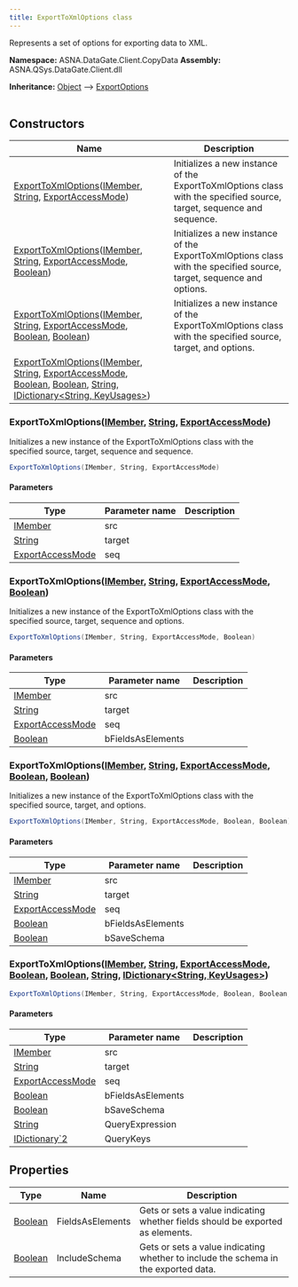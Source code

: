 ```yaml
---
title: ExportToXmlOptions class
---
```


Represents a set of options for exporting data to XML.

**Namespace:** ASNA.DataGate.Client.CopyData
**Assembly:** ASNA.QSys.DataGate.Client.dll

**Inheritance:** [Object](https://docs.microsoft.com/en-us/dotnet/api/system.object) --> [ExportOptions](/reference/datagate/datagate-client/export-options.html)
<br>
<br>

## Constructors

| Name | Description |
| --- | --- |
| [ExportToXmlOptions](#exporttoxmloptions-imember-string-exportaccessmode-)([IMember](/reference/datagate/datagate-client/i-member.html), [String](https://docs.microsoft.com/en-us/dotnet/api/system.string), [ExportAccessMode](/reference/datagate/datagate-client/export-access-mode.html)) | Initializes a new instance of the ExportToXmlOptions class with the specified source, target, sequence and sequence.
| [ExportToXmlOptions](#exporttoxmloptions-imember-string-exportaccessmode-boolean-)([IMember](/reference/datagate/datagate-client/i-member.html), [String](https://docs.microsoft.com/en-us/dotnet/api/system.string), [ExportAccessMode](/reference/datagate/datagate-client/export-access-mode.html), [Boolean](https://docs.microsoft.com/en-us/dotnet/api/system.boolean)) | Initializes a new instance of the ExportToXmlOptions class with the specified source, target, sequence and options.
| [ExportToXmlOptions](#exporttoxmloptions-imember-string-exportaccessmode-boolean-boolean-)([IMember](/reference/datagate/datagate-client/i-member.html), [String](https://docs.microsoft.com/en-us/dotnet/api/system.string), [ExportAccessMode](/reference/datagate/datagate-client/export-access-mode.html), [Boolean](https://docs.microsoft.com/en-us/dotnet/api/system.boolean), [Boolean](https://docs.microsoft.com/en-us/dotnet/api/system.boolean)) | Initializes a new instance of the ExportToXmlOptions class with the specified source, target, and options.
| [ExportToXmlOptions](#exporttoxmloptions-imember-string-exportaccessmode-boolean-boolean-string-idictionary-string-keyusages-)([IMember](/reference/datagate/datagate-client/i-member.html), [String](https://docs.microsoft.com/en-us/dotnet/api/system.string), [ExportAccessMode](/reference/datagate/datagate-client/export-access-mode.html), [Boolean](https://docs.microsoft.com/en-us/dotnet/api/system.boolean), [Boolean](https://docs.microsoft.com/en-us/dotnet/api/system.boolean), [String](https://docs.microsoft.com/en-us/dotnet/api/system.string), [IDictionary\<String, KeyUsages\>](https://docs.microsoft.com/en-us/dotnet/api/system.collections.generic.idictionary-2)) | 

### ExportToXmlOptions([IMember](/reference/datagate/datagate-client/i-member.html), [String](https://docs.microsoft.com/en-us/dotnet/api/system.string), [ExportAccessMode](/reference/datagate/datagate-client/export-access-mode.html))

Initializes a new instance of the ExportToXmlOptions class with the specified source, target, sequence and sequence.

```cs
ExportToXmlOptions(IMember, String, ExportAccessMode)
```

#### Parameters

| Type | Parameter name | Description
| --- | --- | ---
| [IMember](/reference/datagate/datagate-client/i-member.html) | src | 
| [String](https://docs.microsoft.com/en-us/dotnet/api/system.string) | target | 
| [ExportAccessMode](/reference/datagate/datagate-client/export-access-mode.html) | seq | 

### ExportToXmlOptions([IMember](/reference/datagate/datagate-client/i-member.html), [String](https://docs.microsoft.com/en-us/dotnet/api/system.string), [ExportAccessMode](/reference/datagate/datagate-client/export-access-mode.html), [Boolean](https://docs.microsoft.com/en-us/dotnet/api/system.boolean))

Initializes a new instance of the ExportToXmlOptions class with the specified source, target, sequence and options.

```cs
ExportToXmlOptions(IMember, String, ExportAccessMode, Boolean)
```

#### Parameters

| Type | Parameter name | Description
| --- | --- | ---
| [IMember](/reference/datagate/datagate-client/i-member.html) | src | 
| [String](https://docs.microsoft.com/en-us/dotnet/api/system.string) | target | 
| [ExportAccessMode](/reference/datagate/datagate-client/export-access-mode.html) | seq | 
| [Boolean](https://docs.microsoft.com/en-us/dotnet/api/system.boolean) | bFieldsAsElements | 

### ExportToXmlOptions([IMember](/reference/datagate/datagate-client/i-member.html), [String](https://docs.microsoft.com/en-us/dotnet/api/system.string), [ExportAccessMode](/reference/datagate/datagate-client/export-access-mode.html), [Boolean](https://docs.microsoft.com/en-us/dotnet/api/system.boolean), [Boolean](https://docs.microsoft.com/en-us/dotnet/api/system.boolean))

Initializes a new instance of the ExportToXmlOptions class with the specified source, target, and options.

```cs
ExportToXmlOptions(IMember, String, ExportAccessMode, Boolean, Boolean)
```

#### Parameters

| Type | Parameter name | Description
| --- | --- | ---
| [IMember](/reference/datagate/datagate-client/i-member.html) | src | 
| [String](https://docs.microsoft.com/en-us/dotnet/api/system.string) | target | 
| [ExportAccessMode](/reference/datagate/datagate-client/export-access-mode.html) | seq | 
| [Boolean](https://docs.microsoft.com/en-us/dotnet/api/system.boolean) | bFieldsAsElements | 
| [Boolean](https://docs.microsoft.com/en-us/dotnet/api/system.boolean) | bSaveSchema | 

### ExportToXmlOptions([IMember](/reference/datagate/datagate-client/i-member.html), [String](https://docs.microsoft.com/en-us/dotnet/api/system.string), [ExportAccessMode](/reference/datagate/datagate-client/export-access-mode.html), [Boolean](https://docs.microsoft.com/en-us/dotnet/api/system.boolean), [Boolean](https://docs.microsoft.com/en-us/dotnet/api/system.boolean), [String](https://docs.microsoft.com/en-us/dotnet/api/system.string), [IDictionary\<String, KeyUsages\>](https://docs.microsoft.com/en-us/dotnet/api/system.collections.generic.idictionary-2))



```cs
ExportToXmlOptions(IMember, String, ExportAccessMode, Boolean, Boolean, String, IDictionary<String, KeyUsages>)
```

#### Parameters

| Type | Parameter name | Description
| --- | --- | ---
| [IMember](/reference/datagate/datagate-client/i-member.html) | src | 
| [String](https://docs.microsoft.com/en-us/dotnet/api/system.string) | target | 
| [ExportAccessMode](/reference/datagate/datagate-client/export-access-mode.html) | seq | 
| [Boolean](https://docs.microsoft.com/en-us/dotnet/api/system.boolean) | bFieldsAsElements | 
| [Boolean](https://docs.microsoft.com/en-us/dotnet/api/system.boolean) | bSaveSchema | 
| [String](https://docs.microsoft.com/en-us/dotnet/api/system.string) | QueryExpression | 
| [IDictionary`2](https://docs.microsoft.com/en-us/dotnet/api/system.collections.generic.idictionary-2) | QueryKeys | 

## Properties

| Type | Name | Description
| --- | --- | --- 
| [Boolean](https://docs.microsoft.com/en-us/dotnet/api/system.boolean) | FieldsAsElements | Gets or sets a value indicating whether fields should be exported as elements. |
| [Boolean](https://docs.microsoft.com/en-us/dotnet/api/system.boolean) | IncludeSchema | Gets or sets a value indicating whether to include the schema in the exported data. |
